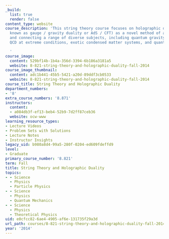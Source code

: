 ```yaml
---
_build:
  list: true
  render: false
content_type: website
course_description: 'This string theory course focuses on holographic duality (also
  known as gauge / gravity duality or AdS / CFT) as a novel method of approaching
  and connecting a range of diverse subjects, including quantum gravity / black holes,
  QCD at extreme conditions, exotic condensed matter systems, and quantum information.

  '
course_image:
  content: 529bf14b-1b4a-356d-3394-6b186a3181a5
  website: 8-821-string-theory-and-holographic-duality-fall-2014
course_image_thumbnail:
  content: adc1b441-45b5-5421-a20d-89ddf3cb0533
  website: 8-821-string-theory-and-holographic-duality-fall-2014
course_title: String Theory and Holographic Duality
department_numbers:
- '8'
extra_course_numbers: '8.871'
instructors:
  content:
  - a084db3f-ef13-beb4-52b9-7d2ff87ceb36
  website: ocw-www
learning_resource_types:
- Lecture Videos
- Problem Sets with Solutions
- Lecture Notes
- Instructor Insights
legacy_uid: b980a8d4-99a5-280f-0204-ed609fdeffd9
level:
- Graduate
primary_course_number: '8.821'
term: Fall
title: String Theory and Holographic Duality
topics:
- - Science
  - Physics
  - Particle Physics
- - Science
  - Physics
  - Quantum Mechanics
- - Science
  - Physics
  - Theoretical Physics
uid: e0cfcc82-6ae4-4905-af6e-131735f29a3d
url_path: courses/8-821-string-theory-and-holographic-duality-fall-2014
year: '2014'
---
```

